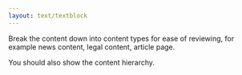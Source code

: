 ```yaml
---
layout: text/textblock
---
```


Break the content down into content types for ease of reviewing, for example news content, legal content, article page.

You should also show the content hierarchy. 